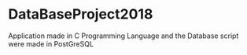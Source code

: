 # DataBaseProject2018

Application made in C Programming Language and the Database script were made in PostGreSQL